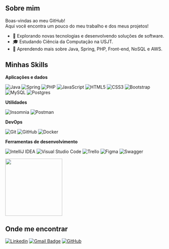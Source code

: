 ## Sobre mim
 Boas-vindas ao meu GitHub!<br>Aqui você encontra um pouco do meu trabalho e dos meus projetos!
 
- 🤔 Explorando novas tecnologias e desenvolvendo soluções de software.
- 🎓 Estudando Ciência da Computação na USJT.
- 🌱 Aprendendo mais sobre Java, Spring, PHP, Front-end, NoSQL e AWS.

## Minhas Skills

**Aplicações e dados**

![Java](https://img.shields.io/badge/java-%23ED8B00.svg?style=for-the-badge&logo=openjdk&logoColor=white)
![Spring](https://img.shields.io/badge/spring-%236DB33F.svg?style=for-the-badge&logo=spring&logoColor=white)
![PHP](https://img.shields.io/badge/php-%23777BB4.svg?style=for-the-badge&logo=php&logoColor=white)
![JavaScript](https://img.shields.io/badge/javascript-%23323330.svg?style=for-the-badge&logo=javascript&logoColor=%23F7DF1E)
![HTML5](https://img.shields.io/badge/html5-%23E34F26.svg?style=for-the-badge&logo=html5&logoColor=white)
![CSS3](https://img.shields.io/badge/css3-%231572B6.svg?style=for-the-badge&logo=css3&logoColor=white)
![Bootstrap](https://img.shields.io/badge/bootstrap-%238511FA.svg?style=for-the-badge&logo=bootstrap&logoColor=white)
![MySQL](https://img.shields.io/badge/mysql-4479A1.svg?style=for-the-badge&logo=mysql&logoColor=white)
![Postgres](https://img.shields.io/badge/postgres-%23316192.svg?style=for-the-badge&logo=postgresql&logoColor=white)

**Utilidades**

![Insomnia](https://img.shields.io/badge/Insomnia-black?style=for-the-badge&logo=insomnia&logoColor=5849BE)
![Postman](https://img.shields.io/badge/Postman-FF6C37?style=for-the-badge&logo=postman&logoColor=white)

**DevOps**

![Git](https://img.shields.io/badge/git-%23F05033.svg?style=for-the-badge&logo=git&logoColor=white)
![GitHub](https://img.shields.io/badge/github-%23121011.svg?style=for-the-badge&logo=github&logoColor=white)
![Docker](https://img.shields.io/badge/docker-%230db7ed.svg?style=for-the-badge&logo=docker&logoColor=white)

**Ferramentas de desenvolvimento**

![IntelliJ IDEA](https://img.shields.io/badge/IntelliJIDEA-000000.svg?style=for-the-badge&logo=intellij-idea&logoColor=white)
![Visual Studio Code](https://img.shields.io/badge/Visual%20Studio%20Code-0078d7.svg?style=for-the-badge&logo=visual-studio-code&logoColor=white)
![Trello](https://img.shields.io/badge/Trello-%23026AA7.svg?style=for-the-badge&logo=Trello&logoColor=white)
![Figma](https://img.shields.io/badge/figma-%23F24E1E.svg?style=for-the-badge&logo=figma&logoColor=white)
![Swagger](https://img.shields.io/badge/-Swagger-%23Clojure?style=for-the-badge&logo=swagger&logoColor=white)
<br/>

<a href="https://github.com/VitorRoyal" title="Perfil do Vitor">
  <img height="180em" src="https://github-readme-stats.vercel.app/api?username=VitorRoyal&theme=dracula&show_icons=true" />
</a>

## Onde me encontrar

[![Linkedin](https://img.shields.io/badge/-VitorDeSouza-blue?style=flat-square&logo=Linkedin&logoColor=white&link=https://www.linkedin.com/in/vitor-de-souza/)](https://www.linkedin.com/in/vitor-de-souza/)
[![Gmail Badge](https://img.shields.io/badge/-vitorsouzaazuos@gmail.com-006bed?style=flat-square&logo=Gmail&logoColor=white&link=mailto:vitorsouzaazuos@gmail.com)](mailto:vitorsouzaazuos@gmail.com)
[![GitHub](https://img.shields.io/github/followers/iuricode?label=follow&style=social)](https://github.com/VitorRoyal)
